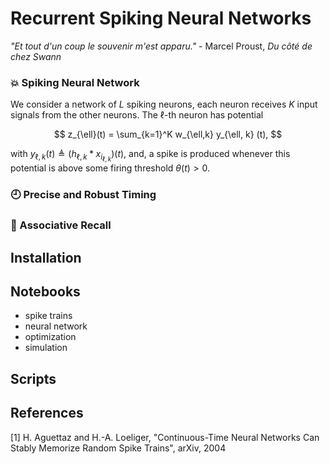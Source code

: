# Recurrent Spiking Neural Networks

*"Et tout d'un coup le souvenir m'est apparu."* - Marcel Proust, *Du côté de chez Swann*

### :boom: Spiking Neural Network

We consider a network of $L$ spiking neurons, each neuron receives $K$ input signals from the other neurons.
The $\ell$-th neuron has potential

$$
    z_{\ell}(t) = \sum_{k=1}^K w_{\ell,k} y_{\ell, k} (t),
$$

with $y_{\ell, k} (t) \triangleq (h_{\ell, k} * x_{i_{\ell, k}})(t)$, and, a spike is produced whenever this potential is above some firing threshold $\theta(t) > 0$.

### :clock9: Precise and Robust Timing

### :link: Associative Recall

## Installation

## Notebooks

- spike trains
- neural network
- optimization
- simulation

## Scripts

## References

[1] H. Aguettaz and H.-A. Loeliger, "Continuous-Time Neural Networks Can Stably Memorize Random Spike Trains", arXiv, 2004 

